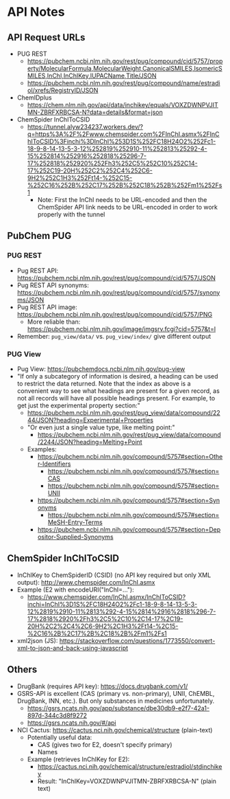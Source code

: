 # API Notes

## API Request URLs

* PUG REST
  * https://pubchem.ncbi.nlm.nih.gov/rest/pug/compound/cid/5757/property/MolecularFormula,MolecularWeight,CanonicalSMILES,IsomericSMILES,InChI,InChIKey,IUPACName,Title/JSON
  * https://pubchem.ncbi.nlm.nih.gov/rest/pug/compound/name/estradiol/xrefs/RegistryID/JSON
* ChemIDplus
  * https://chem.nlm.nih.gov/api/data/inchikey/equals/VOXZDWNPVJITMN-ZBRFXRBCSA-N?data=details&format=json
* ChemSpider InChIToCSID
  * https://tunnel.alyw234237.workers.dev/?q=https%3A%2F%2Fwww.chemspider.com%2FInChI.asmx%2FInChIToCSID%3Finchi%3DInChI%253D1S%252FC18H24O2%252Fc1-18-9-8-14-13-5-3-12%252819%252910-11%252813%25292-4-15%252814%252916%252818%25296-7-17%252818%252920%252Fh3%252C5%252C10%252C14-17%252C19-20H%252C2%252C4%252C6-9H2%252C1H3%252Ft14-%252C15-%252C16%252B%252C17%252B%252C18%252B%252Fm1%252Fs1
    * Note: First the InChI needs to be URL-encoded and then the ChemSpider API link needs to be URL-encoded in order to work properly with the tunnel

## PubChem PUG

### PUG REST

* Pug REST API: https://pubchem.ncbi.nlm.nih.gov/rest/pug/compound/cid/5757/JSON
* Pug REST API synonyms: https://pubchem.ncbi.nlm.nih.gov/rest/pug/compound/cid/5757/synonyms/JSON
* Pug REST API image: https://pubchem.ncbi.nlm.nih.gov/rest/pug/compound/cid/5757/PNG
  * More reliable than: https://pubchem.ncbi.nlm.nih.gov/image/imgsrv.fcgi?cid=5757&t=l
* Remember: `pug_view/data/` vs. `pug_view/index/` give different output

### PUG View

* Pug View: https://pubchemdocs.ncbi.nlm.nih.gov/pug-view
* "If only a subcategory of information is desired, a heading can be used to restrict the data returned. Note that the index as above is a convenient way to see what headings are present for a given record, as not all records will have all possible headings present. For example, to get just the experimental property section:"
  * https://pubchem.ncbi.nlm.nih.gov/rest/pug_view/data/compound/2244/JSON?heading=Experimental+Properties
  * "Or even just a single value type, like melting point:"
    * https://pubchem.ncbi.nlm.nih.gov/rest/pug_view/data/compound/2244/JSON?heading=Melting+Point
  * Examples:
    * https://pubchem.ncbi.nlm.nih.gov/compound/5757#section=Other-Identifiers
      * https://pubchem.ncbi.nlm.nih.gov/compound/5757#section=CAS
      * https://pubchem.ncbi.nlm.nih.gov/compound/5757#section=UNII
    * https://pubchem.ncbi.nlm.nih.gov/compound/5757#section=Synonyms
      * https://pubchem.ncbi.nlm.nih.gov/compound/5757#section=MeSH-Entry-Terms
    * https://pubchem.ncbi.nlm.nih.gov/compound/5757#section=Depositor-Supplied-Synonyms

## ChemSpider InChIToCSID

* InChIKey to ChemSpiderID (CSID) (no API key required but only XML output): http://www.chemspider.com/InChI.asmx
* Example (E2 with encodeURI("InChI=..."):
  * https://www.chemspider.com/InChI.asmx/InChIToCSID?inchi=InChI%3D1S%2FC18H24O2%2Fc1-18-9-8-14-13-5-3-12%2819%2910-11%2813%292-4-15%2814%2916%2818%296-7-17%2818%2920%2Fh3%2C5%2C10%2C14-17%2C19-20H%2C2%2C4%2C6-9H2%2C1H3%2Ft14-%2C15-%2C16%2B%2C17%2B%2C18%2B%2Fm1%2Fs1
* xml2json (JS): https://stackoverflow.com/questions/1773550/convert-xml-to-json-and-back-using-javascript

## Others

* DrugBank (requires API key): https://docs.drugbank.com/v1/
* GSRS-API is excellent (CAS (primary vs. non-primary), UNII, ChEMBL, DrugBank, INN, etc.). But only substances in medicines unfortunately.
  * https://gsrs.ncats.nih.gov/app/substance/dbe30db9-e2f7-42a1-897d-344c3d8f9272
  * https://gsrs.ncats.nih.gov/#/api
* NCI Cactus: https://cactus.nci.nih.gov/chemical/structure (plain-text)
  * Potentially useful data:
    * CAS (gives two for E2, doesn't specify primary)
    * Names
  * Example (retrieves InChIKey for E2):
    * https://cactus.nci.nih.gov/chemical/structure/estradiol/stdinchikey
    * Result: "InChIKey=VOXZDWNPVJITMN-ZBRFXRBCSA-N" (plain text)

